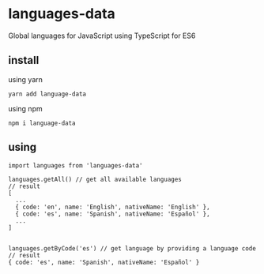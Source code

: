 # languages-data

Global languages for JavaScript using TypeScript for ES6

## install

using yarn

```yarn add language-data```

using npm

```npm i language-data```

## using

```
import languages from 'languages-data'

languages.getAll() // get all available languages
// result
[
  ...
  { code: 'en', name: 'English', nativeName: 'English' },
  { code: 'es', name: 'Spanish', nativeName: 'Español' },
  ...
]


languages.getByCode('es') // get language by providing a language code
// result
{ code: 'es', name: 'Spanish', nativeName: 'Español' }
```